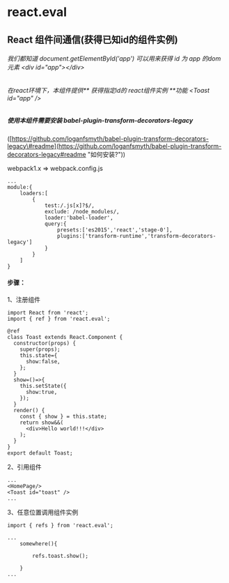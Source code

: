 # react.eval

## React 组件间通信\(获得已知id的组件实例\)

###### 我们都知道 document.getElementById\('app'\) 可以用来获得 id 为 app 的dom元素 &lt;div id="app"&gt;&lt;/div&gt;

###### 在react环境下，本组件提供** 获得指定id的 react组件实例 **功能  &lt;Toast id="app" /&gt;

##### 使用本组件需要安装  babel-plugin-transform-decorators-legacy

\([https://github.com/loganfsmyth/babel-plugin-transform-decorators-legacy\#readme](https://github.com/loganfsmyth/babel-plugin-transform-decorators-legacy#readme "如何安装?")\)

webpack1.x =&gt;  webpack.config.js

```
...
module:{
    loaders:[
        {
            test:/.js[x]?$/,
            exclude: /node_modules/,
            loader:'babel-loader',
            query:{
                presets:['es2015','react','stage-0'],
                plugins:['transform-runtime','transform-decorators-legacy']
            }
        }
    ]
}
```

#### 步骤：

1、注册组件

```
import React from 'react';
import { ref } from 'react.eval';

@ref
class Toast extends React.Component {
  constructor(props) {
    super(props);
    this.state={
      show:false,
    };
  }
  show=()=>{
    this.setState({
      show:true,
    });
  }
  render() {
    const { show } = this.state;
    return show&&(
      <div>Hello world!!!</div>
    );
  }
}
export default Toast;
```

2、引用组件

```
...
<HomePage/>
<Toast id="toast" />
...
```

3、任意位置调用组件实例

```
import { refs } from 'react.eval';

...
    somewhere(){

        refs.toast.show();

    }
...
```



